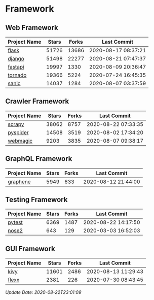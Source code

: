 # Framework

## Web Framework

| Project Name | Stars | Forks | Last Commit |
| ------------ | ----- | ----- | ----------- |
| [flask](https://github.com/pallets/flask) | 51726 | 13686 | 2020-08-17 08:37:21 |
| [django](https://github.com/django/django) | 51498 | 22277 | 2020-08-21 07:47:37 |
| [fastapi](https://github.com/tiangolo/fastapi) | 19997 | 1330 | 2020-08-09 20:36:47 |
| [tornado](https://github.com/tornadoweb/tornado) | 19366 | 5224 | 2020-07-24 16:45:35 |
| [sanic](https://github.com/huge-success/sanic) | 14037 | 1284 | 2020-08-07 03:37:59 |

## Crawler Framework

| Project Name | Stars | Forks | Last Commit |
| ------------ | ----- | ----- | ----------- |
| [scrapy](https://github.com/scrapy/scrapy) | 38062 | 8757 | 2020-08-22 07:33:35 |
| [pyspider](https://github.com/binux/pyspider) | 14508 | 3519 | 2020-08-02 17:34:20 |
| [webmagic](https://github.com/code4craft/webmagic) | 9203 | 3835 | 2020-08-07 09:38:17 |

## GraphQL Framework

| Project Name | Stars | Forks | Last Commit |
| ------------ | ----- | ----- | ----------- |
| [graphene](https://github.com/graphql-python/graphene) | 5949 | 633 | 2020-08-12 21:44:00 |

## Testing Framework

| Project Name | Stars | Forks | Last Commit |
| ------------ | ----- | ----- | ----------- |
| [pytest](https://github.com/pytest-dev/pytest) | 6369 | 1487 | 2020-08-22 14:17:50 |
| [nose2](https://github.com/nose-devs/nose2) | 643 | 129 | 2020-03-03 16:52:03 |

## GUI Framework

| Project Name | Stars | Forks | Last Commit |
| ------------ | ----- | ----- | ----------- |
| [kivy](https://github.com/kivy/kivy) | 11601 | 2486 | 2020-08-13 11:29:43 |
| [flexx](https://github.com/flexxui/flexx) | 2381 | 226 | 2020-07-30 08:43:45 |

*Update Date: 2020-08-22T23:01:09*